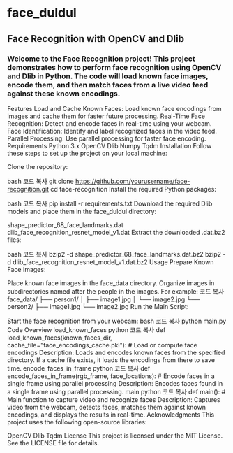 # face_duldul

## Face Recognition with OpenCV and Dlib
### Welcome to the Face Recognition project! This project demonstrates how to perform face recognition using OpenCV and Dlib in Python. The code will load known face images, encode them, and then match faces from a live video feed against these known encodings.

Features
Load and Cache Known Faces: Load known face encodings from images and cache them for faster future processing.
Real-Time Face Recognition: Detect and encode faces in real-time using your webcam.
Face Identification: Identify and label recognized faces in the video feed.
Parallel Processing: Use parallel processing for faster face encoding.
Requirements
Python 3.x
OpenCV
Dlib
Numpy
Tqdm
Installation
Follow these steps to set up the project on your local machine:

Clone the repository:

bash
코드 복사
git clone https://github.com/yourusername/face-recognition.git
cd face-recognition
Install the required Python packages:

bash
코드 복사
pip install -r requirements.txt
Download the required Dlib models and place them in the face_duldul directory:

shape_predictor_68_face_landmarks.dat
dlib_face_recognition_resnet_model_v1.dat
Extract the downloaded .dat.bz2 files:

bash
코드 복사
bzip2 -d shape_predictor_68_face_landmarks.dat.bz2
bzip2 -d dlib_face_recognition_resnet_model_v1.dat.bz2
Usage
Prepare Known Face Images:

Place known face images in the face_data directory.
Organize images in subdirectories named after the people in the images. For example:
코드 복사
face_data/
├── person1/
│   ├── image1.jpg
│   └── image2.jpg
└── person2/
    ├── image1.jpg
    └── image2.jpg
Run the Main Script:

Start the face recognition from your webcam:
bash
코드 복사
python main.py
Code Overview
load_known_faces
python
코드 복사
def load_known_faces(known_faces_dir, cache_file="face_encodings_cache.pkl"):
    # Load or compute face encodings
Description: Loads and encodes known faces from the specified directory. If a cache file exists, it loads the encodings from there to save time.
encode_faces_in_frame
python
코드 복사
def encode_faces_in_frame(rgb_frame, face_locations):
    # Encode faces in a single frame using parallel processing
Description: Encodes faces found in a single frame using parallel processing.
main
python
코드 복사
def main():
    # Main function to capture video and recognize faces
Description: Captures video from the webcam, detects faces, matches them against known encodings, and displays the results in real-time.
Acknowledgments
This project uses the following open-source libraries:

OpenCV
Dlib
Tqdm
License
This project is licensed under the MIT License. See the LICENSE file for details.
